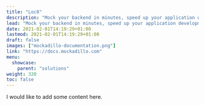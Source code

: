 ```yaml
---
title: "Loc8"
description: "Mock your backend in minutes, speed up your application development, make your developers lives easy."
lead: "Mock your backend in minutes, speed up your application development, make your developers lives easy."
date: 2021-02-01T14:19:29+01:00
lastmod: 2021-02-01T14:19:29+01:00
draft: false
images: ["mockadillo-documentation.png"]
link: "https://docs.mockadillo.com"
menu:
  showcase:
    parent: "solutions"
weight: 320
toc: false
---
```


I would like to add some content here.
